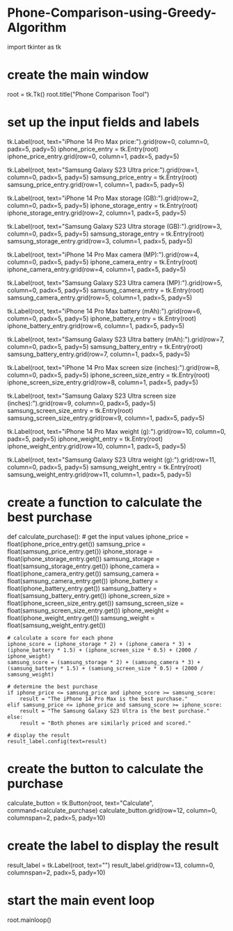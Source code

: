 # Phone-Comparison-using-Greedy-Algorithm
import tkinter as tk

# create the main window
root = tk.Tk()
root.title("Phone Comparison Tool")

# set up the input fields and labels
tk.Label(root, text="iPhone 14 Pro Max price:").grid(row=0, column=0, padx=5, pady=5)
iphone_price_entry = tk.Entry(root)
iphone_price_entry.grid(row=0, column=1, padx=5, pady=5)

tk.Label(root, text="Samsung Galaxy S23 Ultra price:").grid(row=1, column=0, padx=5, pady=5)
samsung_price_entry = tk.Entry(root)
samsung_price_entry.grid(row=1, column=1, padx=5, pady=5)

tk.Label(root, text="iPhone 14 Pro Max storage (GB):").grid(row=2, column=0, padx=5, pady=5)
iphone_storage_entry = tk.Entry(root)
iphone_storage_entry.grid(row=2, column=1, padx=5, pady=5)

tk.Label(root, text="Samsung Galaxy S23 Ultra storage (GB):").grid(row=3, column=0, padx=5, pady=5)
samsung_storage_entry = tk.Entry(root)
samsung_storage_entry.grid(row=3, column=1, padx=5, pady=5)

tk.Label(root, text="iPhone 14 Pro Max camera (MP):").grid(row=4, column=0, padx=5, pady=5)
iphone_camera_entry = tk.Entry(root)
iphone_camera_entry.grid(row=4, column=1, padx=5, pady=5)

tk.Label(root, text="Samsung Galaxy S23 Ultra camera (MP):").grid(row=5, column=0, padx=5, pady=5)
samsung_camera_entry = tk.Entry(root)
samsung_camera_entry.grid(row=5, column=1, padx=5, pady=5)

tk.Label(root, text="iPhone 14 Pro Max battery (mAh):").grid(row=6, column=0, padx=5, pady=5)
iphone_battery_entry = tk.Entry(root)
iphone_battery_entry.grid(row=6, column=1, padx=5, pady=5)

tk.Label(root, text="Samsung Galaxy S23 Ultra battery (mAh):").grid(row=7, column=0, padx=5, pady=5)
samsung_battery_entry = tk.Entry(root)
samsung_battery_entry.grid(row=7, column=1, padx=5, pady=5)

tk.Label(root, text="iPhone 14 Pro Max screen size (inches):").grid(row=8, column=0, padx=5, pady=5)
iphone_screen_size_entry = tk.Entry(root)
iphone_screen_size_entry.grid(row=8, column=1, padx=5, pady=5)

tk.Label(root, text="Samsung Galaxy S23 Ultra screen size (inches):").grid(row=9, column=0, padx=5, pady=5)
samsung_screen_size_entry = tk.Entry(root)
samsung_screen_size_entry.grid(row=9, column=1, padx=5, pady=5)

tk.Label(root, text="iPhone 14 Pro Max weight (g):").grid(row=10, column=0, padx=5, pady=5)
iphone_weight_entry = tk.Entry(root)
iphone_weight_entry.grid(row=10, column=1, padx=5, pady=5)

tk.Label(root, text="Samsung Galaxy S23 Ultra weight (g):").grid(row=11, column=0, padx=5, pady=5)
samsung_weight_entry = tk.Entry(root)
samsung_weight_entry.grid(row=11, column=1, padx=5, pady=5)

# create a function to calculate the best purchase
def calculate_purchase():
    # get the input values
    iphone_price = float(iphone_price_entry.get())
    samsung_price = float(samsung_price_entry.get())
    iphone_storage = float(iphone_storage_entry.get())
    samsung_storage = float(samsung_storage_entry.get())
    iphone_camera = float(iphone_camera_entry.get())
    samsung_camera = float(samsung_camera_entry.get())
    iphone_battery = float(iphone_battery_entry.get())
    samsung_battery = float(samsung_battery_entry.get())
    iphone_screen_size = float(iphone_screen_size_entry.get())
    samsung_screen_size = float(samsung_screen_size_entry.get())
    iphone_weight = float(iphone_weight_entry.get())
    samsung_weight = float(samsung_weight_entry.get())
   
    # calculate a score for each phone
    iphone_score = (iphone_storage * 2) + (iphone_camera * 3) + (iphone_battery * 1.5) + (iphone_screen_size * 0.5) + (2000 / iphone_weight)
    samsung_score = (samsung_storage * 2) + (samsung_camera * 3) + (samsung_battery * 1.5) + (samsung_screen_size * 0.5) + (2000 / samsung_weight)
   
    # determine the best purchase
    if iphone_price <= samsung_price and iphone_score >= samsung_score:
        result = "The iPhone 14 Pro Max is the best purchase."
    elif samsung_price <= iphone_price and samsung_score >= iphone_score:
        result = "The Samsung Galaxy S23 Ultra is the best purchase."
    else:
        result = "Both phones are similarly priced and scored."
   
    # display the result
    result_label.config(text=result)

# create the button to calculate the purchase
calculate_button = tk.Button(root, text="Calculate", command=calculate_purchase)
calculate_button.grid(row=12, column=0, columnspan=2, padx=5, pady=10)

# create the label to display the result
result_label = tk.Label(root, text="")
result_label.grid(row=13, column=0, columnspan=2, padx=5, pady=10)

# start the main event loop
root.mainloop()
